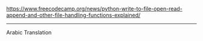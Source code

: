 https://www.freecodecamp.org/news/python-write-to-file-open-read-append-and-other-file-handling-functions-explained/

---

Arabic Translation


